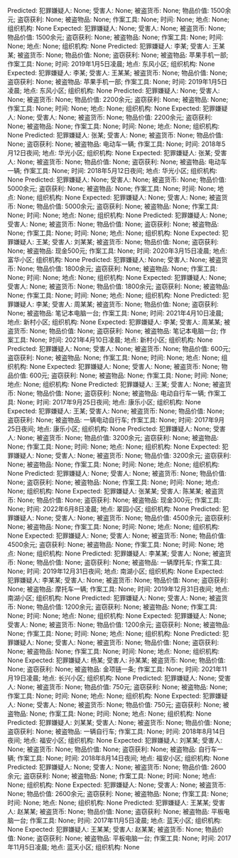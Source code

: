 Predicted: 犯罪嫌疑人: None; 受害人: None; 被盗货币: None; 物品价值: 1500余元; 盗窃获利: None; 被盗物品: None; 作案工具: None; 时间: None; 地点: None; 组织机构: None
Expected: 犯罪嫌疑人: None; 受害人: None; 被盗货币: None; 物品价值: 1500余元; 盗窃获利: None; 被盗物品: None; 作案工具: None; 时间: None; 地点: None; 组织机构: None
Predicted: 犯罪嫌疑人: 李某; 受害人: 王某某; 被盗货币: None; 物品价值: None; 盗窃获利: None; 被盗物品: 苹果手机一部; 作案工具: None; 时间: 2019年1月5日凌晨; 地点: 东风小区; 组织机构: None
Expected: 犯罪嫌疑人: 李某; 受害人: 王某某; 被盗货币: None; 物品价值: None; 盗窃获利: None; 被盗物品: 苹果手机一部; 作案工具: None; 时间: 2019年1月5日凌晨; 地点: 东风小区; 组织机构: None
Predicted: 犯罪嫌疑人: None; 受害人: None; 被盗货币: None; 物品价值: 2200余元; 盗窃获利: None; 被盗物品: None; 作案工具: None; 时间: None; 地点: None; 组织机构: None
Expected: 犯罪嫌疑人: None; 受害人: None; 被盗货币: None; 物品价值: 2200余元; 盗窃获利: None; 被盗物品: None; 作案工具: None; 时间: None; 地点: None; 组织机构: None
Predicted: 犯罪嫌疑人: 张某; 受害人: None; 被盗货币: None; 物品价值: None; 盗窃获利: None; 被盗物品: 电动车一辆; 作案工具: None; 时间: 2018年5月12日夜间; 地点: 华光小区; 组织机构: None
Expected: 犯罪嫌疑人: 张某; 受害人: None; 被盗货币: None; 物品价值: None; 盗窃获利: None; 被盗物品: 电动车一辆; 作案工具: None; 时间: 2018年5月12日夜间; 地点: 华光小区; 组织机构: None
Predicted: 犯罪嫌疑人: None; 受害人: None; 被盗货币: None; 物品价值: 5000余元; 盗窃获利: None; 被盗物品: None; 作案工具: None; 时间: None; 地点: None; 组织机构: None
Expected: 犯罪嫌疑人: None; 受害人: None; 被盗货币: None; 物品价值: 5000余元; 盗窃获利: None; 被盗物品: None; 作案工具: None; 时间: None; 地点: None; 组织机构: None
Predicted: 犯罪嫌疑人: None; 受害人: None; 被盗货币: None; 物品价值: None; 盗窃获利: None; 被盗物品: None; 作案工具: None; 时间: None; 地点: None; 组织机构: None
Expected: 犯罪嫌疑人: 王某; 受害人: 刘某某; 被盗货币: None; 物品价值: None; 盗窃获利: None; 被盗物品: 现金500元; 作案工具: None; 时间: 2020年3月15日凌晨; 地点: 富华小区; 组织机构: None
Predicted: 犯罪嫌疑人: None; 受害人: None; 被盗货币: None; 物品价值: 1800余元; 盗窃获利: None; 被盗物品: None; 作案工具: None; 时间: None; 地点: None; 组织机构: None
Expected: 犯罪嫌疑人: None; 受害人: None; 被盗货币: None; 物品价值: 1800余元; 盗窃获利: None; 被盗物品: None; 作案工具: None; 时间: None; 地点: None; 组织机构: None
Predicted: 犯罪嫌疑人: 李某; 受害人: 周某某; 被盗货币: None; 物品价值: None; 盗窃获利: None; 被盗物品: 笔记本电脑一台; 作案工具: None; 时间: 2021年4月10日凌晨; 地点: 新村小区; 组织机构: None
Expected: 犯罪嫌疑人: 李某; 受害人: 周某某; 被盗货币: None; 物品价值: None; 盗窃获利: None; 被盗物品: 笔记本电脑一台; 作案工具: None; 时间: 2021年4月10日凌晨; 地点: 新村小区; 组织机构: None
Predicted: 犯罪嫌疑人: None; 受害人: None; 被盗货币: None; 物品价值: 600元; 盗窃获利: None; 被盗物品: None; 作案工具: None; 时间: None; 地点: None; 组织机构: None
Expected: 犯罪嫌疑人: None; 受害人: None; 被盗货币: None; 物品价值: 600元; 盗窃获利: None; 被盗物品: None; 作案工具: None; 时间: None; 地点: None; 组织机构: None
Predicted: 犯罪嫌疑人: 王某; 受害人: None; 被盗货币: None; 物品价值: None; 盗窃获利: None; 被盗物品: 电动自行车一辆; 作案工具: None; 时间: 2017年9月25日夜间; 地点: 康乐小区; 组织机构: None
Expected: 犯罪嫌疑人: 王某; 受害人: None; 被盗货币: None; 物品价值: None; 盗窃获利: None; 被盗物品: 一辆电动自行车; 作案工具: None; 时间: 2017年9月25日夜间; 地点: 康乐小区; 组织机构: None
Predicted: 犯罪嫌疑人: None; 受害人: None; 被盗货币: None; 物品价值: 3200余元; 盗窃获利: None; 被盗物品: None; 作案工具: None; 时间: None; 地点: None; 组织机构: None
Expected: 犯罪嫌疑人: None; 受害人: None; 被盗货币: None; 物品价值: 3200余元; 盗窃获利: None; 被盗物品: None; 作案工具: None; 时间: None; 地点: None; 组织机构: None
Predicted: 犯罪嫌疑人: None; 受害人: None; 被盗货币: None; 物品价值: None; 盗窃获利: None; 被盗物品: None; 作案工具: None; 时间: None; 地点: None; 组织机构: None
Expected: 犯罪嫌疑人: 张某某; 受害人: 陈某某; 被盗货币: None; 物品价值: None; 盗窃获利: None; 被盗物品: 现金300元; 作案工具: None; 时间: 2022年6月8日凌晨; 地点: 翠园小区; 组织机构: None
Predicted: 犯罪嫌疑人: None; 受害人: None; 被盗货币: None; 物品价值: 4500余元; 盗窃获利: None; 被盗物品: None; 作案工具: None; 时间: None; 地点: None; 组织机构: None
Expected: 犯罪嫌疑人: None; 受害人: None; 被盗货币: None; 物品价值: 4500余元; 盗窃获利: None; 被盗物品: None; 作案工具: None; 时间: None; 地点: None; 组织机构: None
Predicted: 犯罪嫌疑人: 李某某; 受害人: None; 被盗货币: None; 物品价值: None; 盗窃获利: None; 被盗物品: 一辆摩托车; 作案工具: None; 时间: 2019年12月31日夜间; 地点: 南湖小区; 组织机构: None
Expected: 犯罪嫌疑人: 李某某; 受害人: None; 被盗货币: None; 物品价值: None; 盗窃获利: None; 被盗物品: 摩托车一辆; 作案工具: None; 时间: 2019年12月31日夜间; 地点: 南湖小区; 组织机构: None
Predicted: 犯罪嫌疑人: None; 受害人: None; 被盗货币: None; 物品价值: 1200余元; 盗窃获利: None; 被盗物品: None; 作案工具: None; 时间: None; 地点: None; 组织机构: None
Expected: 犯罪嫌疑人: None; 受害人: None; 被盗货币: None; 物品价值: 1200余元; 盗窃获利: None; 被盗物品: None; 作案工具: None; 时间: None; 地点: None; 组织机构: None
Predicted: 犯罪嫌疑人: None; 受害人: None; 被盗货币: None; 物品价值: None; 盗窃获利: None; 被盗物品: None; 作案工具: None; 时间: None; 地点: None; 组织机构: None
Expected: 犯罪嫌疑人: 杨某; 受害人: 孙某某; 被盗货币: None; 物品价值: None; 盗窃获利: None; 被盗物品: 金项链一条; 作案工具: None; 时间: 2021年11月19日凌晨; 地点: 长兴小区; 组织机构: None
Predicted: 犯罪嫌疑人: None; 受害人: None; 被盗货币: None; 物品价值: 750元; 盗窃获利: None; 被盗物品: None; 作案工具: None; 时间: None; 地点: None; 组织机构: None
Expected: 犯罪嫌疑人: None; 受害人: None; 被盗货币: None; 物品价值: 750元; 盗窃获利: None; 被盗物品: None; 作案工具: None; 时间: None; 地点: None; 组织机构: None
Predicted: 犯罪嫌疑人: 刘某某; 受害人: None; 被盗货币: None; 物品价值: None; 盗窃获利: None; 被盗物品: 一辆自行车; 作案工具: None; 时间: 2018年8月14日夜间; 地点: 福安小区; 组织机构: None
Expected: 犯罪嫌疑人: 刘某某; 受害人: None; 被盗货币: None; 物品价值: None; 盗窃获利: None; 被盗物品: 自行车一辆; 作案工具: None; 时间: 2018年8月14日夜间; 地点: 福安小区; 组织机构: None
Predicted: 犯罪嫌疑人: None; 受害人: None; 被盗货币: None; 物品价值: 2600余元; 盗窃获利: None; 被盗物品: None; 作案工具: None; 时间: None; 地点: None; 组织机构: None
Expected: 犯罪嫌疑人: None; 受害人: None; 被盗货币: None; 物品价值: 2600余元; 盗窃获利: None; 被盗物品: None; 作案工具: None; 时间: None; 地点: None; 组织机构: None
Predicted: 犯罪嫌疑人: 王某某; 受害人: 赵某某; 被盗货币: None; 物品价值: None; 盗窃获利: None; 被盗物品: 平板电脑一台; 作案工具: None; 时间: 2017年11月5日凌晨; 地点: 蓝天小区; 组织机构: None
Expected: 犯罪嫌疑人: 王某某; 受害人: 赵某某; 被盗货币: None; 物品价值: None; 盗窃获利: None; 被盗物品: 平板电脑一台; 作案工具: None; 时间: 2017年11月5日凌晨; 地点: 蓝天小区; 组织机构: None